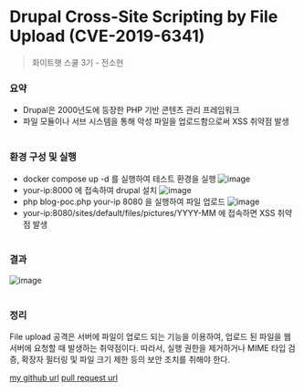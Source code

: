 # Drupal Cross-Site Scripting by File Upload (CVE-2019-6341)
> 화이트햇 스쿨 3기 - 전소현


### 요약
- Drupal은 2000년도에 등장한 PHP 기반 콘텐츠 관리 프레임워크
- 파일 모듈이나 서브 시스템을 통해 악성 파일을 업로드함으로써 XSS 취약점 발생
<br/><br/> 
### 환경 구성 및 실행 
- docker compose up -d 를 실행하여 테스트 환경을 실행
  ![image](https://github.com/user-attachments/assets/837f0f9a-2850-475e-8751-93eda254a3db)
- your-ip:8000 에 접속하여 drupal 설치
  ![image](https://github.com/user-attachments/assets/4dc6c6f1-f373-4b6d-94ce-3a66b634438e)
- php blog-poc.php your-ip 8080 을 실행하여 파일 업로드
  ![image](https://github.com/user-attachments/assets/35062bcd-4fe1-4e1e-9e95-52aabe690161)
- your-ip:8080/sites/default/files/pictures/YYYY-MM 에 접속하면 XSS 취약점 발생
<br/><br/>  
### 결과
![image](https://github.com/user-attachments/assets/b776e8b7-760d-4e94-8ce4-bb2f50eaa870)
<br/><br/>  
### 정리
File upload 공격은 서버에 파일이 업로드 되는 기능을 이용하여, 업로드 된 파일을 웹 서버에 요청할 때 발생하는 취약점이다. 따라서, 실행 권한을 제거하거나 MIME 타입 검증, 확장자 필터링 및 파일 크기 제한 등의 보안 조치를 취해야 한다.


[my github url](https://github.com/wwwesh/whitehat.CVE/tree/main/Drupal)
[pull request url](https://github.com/gunh0/kr-vulhub/pull/195)
